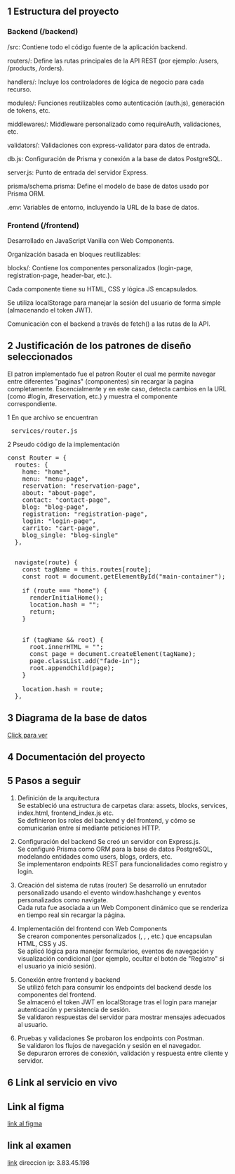 ## 1 Estructura del proyecto  

### Backend (/backend)  
/src: Contiene todo el código fuente de la aplicación backend.

routers/: Define las rutas principales de la API REST (por ejemplo: /users, /products, /orders).

handlers/: Incluye los controladores de lógica de negocio para cada recurso.

modules/: Funciones reutilizables como autenticación (auth.js), generación de tokens, etc.

middlewares/: Middleware personalizado como requireAuth, validaciones, etc.

validators/: Validaciones con express-validator para datos de entrada.

db.js: Configuración de Prisma y conexión a la base de datos PostgreSQL.

server.js: Punto de entrada del servidor Express.

prisma/schema.prisma: Define el modelo de base de datos usado por Prisma ORM.

.env: Variables de entorno, incluyendo la URL de la base de datos.

### Frontend (/frontend)  

Desarrollado en JavaScript Vanilla con Web Components.

Organización basada en bloques reutilizables:

blocks/: Contiene los componentes personalizados (login-page, registration-page, header-bar, etc.).

Cada componente tiene su HTML, CSS y lógica JS encapsulados.

Se utiliza localStorage para manejar la sesión del usuario de forma simple (almacenando el token JWT).

Comunicación con el backend a través de fetch() a las rutas de la API.


## 2 Justificación de los patrones de diseño seleccionados  
    
El patron implementado fue el patron Router el cual me permite navegar entre diferentes "paginas" (componentes) sin recargar la pagina completamente. Escencialmente y en este caso, detecta cambios en la URL (como #login, #reservation, etc.) y muestra el componente correspondiente.

1 En que archivo se encuentran  

<pre> services/router.js </pre>

2 Pseudo código de la implementación

<pre>
const Router = {
  routes: {
    home: "home",
    menu: "menu-page",
    reservation: "reservation-page",
    about: "about-page",
    contact: "contact-page",
    blog: "blog-page",
    registration: "registration-page",
    login: "login-page",
    carrito: "cart-page",
    blog_single: "blog-single"
  },
</pre>

<pre>  
  navigate(route) {
    const tagName = this.routes[route];
    const root = document.getElementById("main-container");

    if (route === "home") {
      renderInitialHome();
      location.hash = "";
      return;
    }


    if (tagName && root) {
      root.innerHTML = ""; 
      const page = document.createElement(tagName);
      page.classList.add("fade-in");
      root.appendChild(page);
    }

    location.hash = route;
  },
</pre>

## 3 Diagrama de la base de datos  
[Click para ver](./anexos/bd_sushi.png)

## 4 Documentación del proyecto  

## 5 Pasos a seguir  

1. Definición de la arquitectura  
Se estableció una estructura de carpetas clara: assets, blocks, services, index.html, frontend_index.js etc.  
Se definieron los roles del backend y del frontend, y cómo se comunicarían entre sí mediante peticiones HTTP.

2. Configuración del backend
Se creó un servidor con Express.js.  
Se configuró Prisma como ORM para la base de datos PostgreSQL, modelando entidades como users, blogs, orders, etc.  
Se implementaron endpoints REST para funcionalidades como registro y login.  

3. Creación del sistema de rutas (router)
Se desarrolló un enrutador personalizado usando el evento window.hashchange y eventos personalizados como navigate.  
Cada ruta fue asociada a un Web Component dinámico que se renderiza en tiempo real sin recargar la página.  

4. Implementación del frontend con Web Components  
Se crearon componentes personalizados (<login-page>, <registration-page>, <header-bar>, etc.) que encapsulan HTML, CSS y JS.  
Se aplicó lógica para manejar formularios, eventos de navegación y visualización condicional (por ejemplo, ocultar el botón de "Registro" si el usuario ya inició sesión).  

5. Conexión entre frontend y backend  
Se utilizó fetch para consumir los endpoints del backend desde los componentes del frontend.  
Se almacenó el token JWT en localStorage tras el login para manejar autenticación y persistencia de sesión.  
Se validaron respuestas del servidor para mostrar mensajes adecuados al usuario.  

6. Pruebas y validaciones
Se probaron los endpoints con Postman.  
Se validaron los flujos de navegación y sesión en el navegador.  
Se depuraron errores de conexión, validación y respuesta entre cliente y servidor.  

## 6 Link al servicio en vivo  

## Link al figma
[link al figma](https://www.figma.com/design/09cfPZcF3t5ddZAoiDKrxo/web-app-exam-1--Copy-?node-id=0-1&t=Wkpe86a32cCRoI5I-1)

## link al examen
[link](https://docs.google.com/document/d/1BQeJ9sp0XHyqnA4Yir3fXNYh26ojz-BkHmEYLtC9jz8/edit?usp=sharing)
direccion ip: 3.83.45.198
